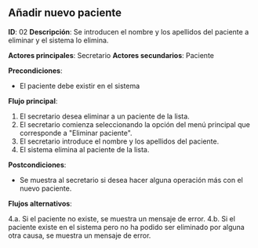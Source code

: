 ## Añadir nuevo paciente

**ID**: 02
**Descripción**: Se introducen el nombre y los apellidos del paciente a eliminar y el sistema lo elimina.

**Actores principales**: Secretario
**Actores secundarios**: Paciente

**Precondiciones**:
* El paciente debe existir en el sistema

**Flujo principal**:
1. El secretario desea eliminar a un paciente de la lista.
1. El secretario comienza seleccionando la opción del menú principal que corresponde a "Eliminar paciente".
1. El secretario introduce el nombre y los apellidos del paciente.
1. El sistema elimina al paciente de la lista.

**Postcondiciones**:
* Se muestra al secretario si desea hacer alguna operación más con el nuevo paciente.

**Flujos alternativos**:

4.a. Si el paciente no existe, se muestra un mensaje de error.
4.b. Si el paciente existe en el sistema pero no ha podido ser eliminado por alguna otra causa, se muestra un mensaje de error.